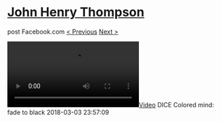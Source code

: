 # [John Henry Thompson](../README.md)
post Facebook.com
[< Previous](2018-03-04-1.md) [Next >](2018-03-03-2.md)

[![](../media/2018-03-03/DICE-Colored-mind-fade-to-black.mp4)](../README.md)
DICE Colored mind: fade to black
2018-03-03 23:57:09